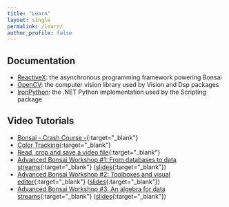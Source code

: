 ```yaml
---
title: "Learn"
layout: single
permalink: /learn/
author_profile: false
---
```


## Documentation

* [ReactiveX](http://reactivex.io/): the asynchronous programming framework powering Bonsai
* [OpenCV](http://docs.opencv.org/2.4.13.2/): the computer vision library used by Vision and Dsp packages
* [IronPython](http://ironpython.net/documentation/): the .NET Python implementation used by the Scripting package

## Video Tutorials

 * [Bonsai - Crash Course -](https://www.youtube.com/watch?v=srcqJXd6Vz4){:target="_blank"}
 * [Color Tracking](https://www.youtube.com/watch?v=_uJVtsGtI1M){:target="_blank"}
 * [Read, crop and save a video file](https://www.youtube.com/watch?v=736G93Qaak0){:target="_blank"}
 * [Advanced Bonsai Workshop #1: From databases to data streams](https://www.youtube.com/watch?v=I8qwJXVghQ0){:target="_blank"} ([slides](https://speakerdeck.com/glopesdev/advanced-bonsai-workshop-number-1-from-databases-to-data-streams){:target="_blank"})
 * [Advanced Bonsai Workshop #2: Toolboxes and visual editor](https://www.youtube.com/watch?v=orQRlms2yhA){:target="_blank"} ([slides](https://speakerdeck.com/glopesdev/advanced-bonsai-workshop-number-2-toolboxes-and-visual-editor){:target="_blank"})
 * [Advanced Bonsai Workshop #3: An algebra for data streams](https://www.youtube.com/watch?v=jdHrBDHmDXE){:target="_blank"} ([slides](https://speakerdeck.com/glopesdev/advanced-bonsai-workshop-number-3-an-algebra-for-data-streams){:target="_blank"})